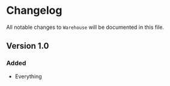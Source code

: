 # Changelog

All notable changes to `Warehouse` will be documented in this file.

## Version 1.0

### Added
- Everything
